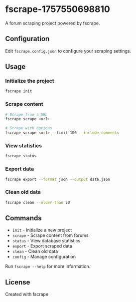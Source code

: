 # fscrape-1757550698810

A forum scraping project powered by fscrape.

## Configuration

Edit `fscrape.config.json` to configure your scraping settings.



## Usage

### Initialize the project
```bash
fscrape init
```

### Scrape content
```bash
# Scrape from a URL
fscrape scrape <url>

# Scrape with options
fscrape scrape <url> --limit 100 --include-comments
```

### View statistics
```bash
fscrape status
```

### Export data
```bash
fscrape export --format json --output data.json
```

### Clean old data
```bash
fscrape clean --older-than 30
```

## Commands

- `init` - Initialize a new project
- `scrape` - Scrape content from forums
- `status` - View database statistics
- `export` - Export scraped data
- `clean` - Clean old data
- `config` - Manage configuration

Run `fscrape --help` for more information.

## License

Created with fscrape
